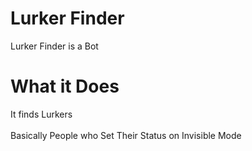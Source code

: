 # Lurker Finder
Lurker Finder is a Bot
# What it Does
It finds Lurkers<br>
<br>
Basically People who Set Their Status on Invisible Mode

